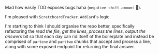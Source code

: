 Mad how easily TDD exposes bugs haha (`negative shift amount` 👀).

I'm pleased with `ScratchcardTracker.AddCard`'s logic.

I'm starting to think I should organise the repo better, specifically refactoring the _read the file_, _get the lines_, _process the lines_, _output the answers_ bit so that each day can rid itself of the boilerplate and instead be comprised of `partone` and `parttwo` chunks that accept and process a line, along with some exposed endpoint for returning the final answer.
